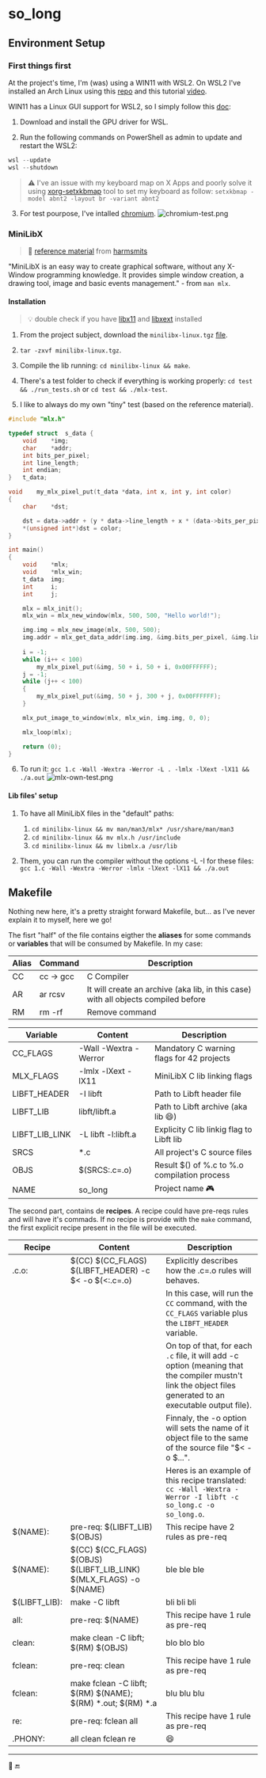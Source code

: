 # so_long

## Environment Setup

### First things first
At the project's time, I'm (was) using a WIN11 with WSL2. On WSL2 I've installed an Arch Linux using this [repo](https://github.com/yuk7/ArchWSL) and this tutorial [video](https://www.youtube.com/watch?v=sjrW74Hx5Po&t=2676s).

WIN11 has a Linux GUI support for WSL2, so I simply follow this [doc](https://docs.microsoft.com/en-us/windows/wsl/tutorials/gui-apps):

1. Download and install the GPU driver for WSL.

2. Run the following commands on PowerShell as admin to update and restart the WSL2:

```PowerShell
wsl --update
wsl --shutdown
```
> :warning: I've an issue with my keyboard map on X Apps and poorly solve it using [xorg-setxkbmap](https://archlinux.org/packages/extra/x86_64/xorg-setxkbmap/) tool to set my keyboard as follow: `setxkbmap -model abnt2 -layout br -variant abnt2`

3. For test pourpose, I've intalled [chromium](https://archlinux.org/packages/extra/x86_64/chromium/).
![chromium-test.png](chromium-test.png "Chromium Test")

### MiniLibX
> :book: [reference material](https://harm-smits.github.io/42docs/libs/minilibx) from [harmsmits](https://www.linkedin.com/in/harmsmits/)

"MiniLibX  is an easy way to create graphical software, without any X-Window programming knowledge. It provides simple window creation, a drawing tool, image and basic events management." - from `man mlx`.

#### Installation
> :bulb: double check if you have [libx11](https://archlinux.org/packages/extra/x86_64/libx11/) and [libxext](https://archlinux.org/packages/extra/x86_64/libxext/) installed

1. From the project subject, download the `minilibx-linux.tgz` [file](https://projects.intra.42.fr/uploads/document/document/8443/minilibx-linux.tgz).

2. `tar -zxvf minilibx-linux.tgz`.

3. Compile the lib running: `cd minilibx-linux && make`.

4. There's a test folder to check if everything is working properly: `cd test && ./run_tests.sh` or `cd test && ./mlx-test`.

5. I like to always do my own "tiny" test (based on the reference material).
```c
#include "mlx.h"

typedef struct	s_data {
	void	*img;
	char	*addr;
	int	bits_per_pixel;
	int	line_length;
	int	endian;
}	t_data;

void	my_mlx_pixel_put(t_data *data, int x, int y, int color)
{
	char	*dst;

	dst = data->addr + (y * data->line_length + x * (data->bits_per_pixel / 8));
	*(unsigned int*)dst = color;
}

int	main()
{
	void	*mlx;
	void	*mlx_win;
	t_data	img;
	int		i;
	int		j;

	mlx = mlx_init();
	mlx_win = mlx_new_window(mlx, 500, 500, "Hello world!");

	img.img = mlx_new_image(mlx, 500, 500);
	img.addr = mlx_get_data_addr(img.img, &img.bits_per_pixel, &img.line_length, &img.endian);
	
	i = -1;
	while (i++ < 100)
		my_mlx_pixel_put(&img, 50 + i, 50 + i, 0x00FFFFFF);
	j = -1;
	while (j++ < 100)
	{
		my_mlx_pixel_put(&img, 50 + j, 300 + j, 0x00FFFFFF);
	}

	mlx_put_image_to_window(mlx, mlx_win, img.img, 0, 0);

	mlx_loop(mlx);	

	return (0);
}
```

6. To run it: `gcc 1.c -Wall -Wextra -Werror -L . -lmlx -lXext -lX11 && ./a.out`
![mlx-own-test.png](mlx-own-test.png "Own Test")

#### Lib files' setup

1. To have all MiniLibX files in the "default" paths:
   1. `cd minilibx-linux && mv man/man3/mlx* /usr/share/man/man3`
   2. `cd minilibx-linux && mv mlx.h /usr/include`
   3. `cd minilibx-linux && mv libmlx.a	/usr/lib`

2. Them, you can run the compiler without the options -L -I for these files: `gcc 1.c -Wall -Wextra -Werror -lmlx -lXext -lX11 && ./a.out`

## Makefile

Nothing new here, it's a pretty straight forward Makefile, but... as I've never explain it to myself, here we go!

The fisrt "half" of the file contains eigther the **aliases** for some commands or **variables** that will be consumed by Makefile. In my case:

| Alias | Command   | Description                                                                        |
| ----- | --------- | ---------------------------------------------------------------------------------- |
| CC    | cc -> gcc | C Compiler                                                                         |
| AR    | ar rcsv   | It will create an archive (aka lib, in this case) with all objects compiled before |
| RM    | rm -rf    | Remove command                                                                     |

| Variable       | Content               | Description                                   |
| -------------- | --------------------- | --------------------------------------------- |
| CC_FLAGS       | -Wall -Wextra -Werror | Mandatory C warning flags for 42 projects     |
| MLX_FLAGS      | -lmlx -lXext -lX11    | MiniLibX C lib linking flags                  |
| LIBFT_HEADER   | -I libft              | Path to Libft header file                     |
| LIBFT_LIB      | libft/libft.a         | Path to Libft archive (aka lib :smile:)       |
| LIBFT_LIB_LINK | -L libft -l:libft.a   | Explicity C lib linkig flag to Libft lib      |
| SRCS           | *.c                   | All project's C source files                  |
| OBJS           | \$(SRCS:.c=.o)        | Result \$() of %.c to %.o compilation process |
| NAME           | so_long               | Project name :video_game:                     |

The second part, contains de **recipes**. A recipe could have pre-reqs rules and will have it's commads. If no recipe is provide with the `make` command, the first explicit recipe present in the file will be executed.

| Recipe         | Content                                                                   | Description                                                                                                                                                 |
| -------------- | ------------------------------------------------------------------------- | ----------------------------------------------------------------------------------------------------------------------------------------------------------- |
| .c.o:          | \$(CC) \$(CC_FLAGS) \$(LIBFT_HEADER) -c \$< -o \$(<:.c=.o)                | Explicitly describes how the .c=.o rules will behaves.                                                                                                      |
|                |                                                                           | In this case, will run the `CC` command, with the `CC_FLAGS` variable plus the `LIBFT_HEADER` variable.                                                     |
|                |                                                                           | On top of that, for each `.c` file, it will add -c option (meaning that the compiler mustn't link the object files generated to an executable output file). |
|                |                                                                           | Finnaly, the -o option will sets the name of it object file to the same of the source file "$< -o $...".                                                    |
|                |                                                                           | Heres is an example of this recipe translated: `cc -Wall -Wextra -Werror -I libft -c so_long.c -o so_long.o`.                                               |
| \$(NAME):      | pre-req: \$(LIBFT_LIB) \$(OBJS)                                           | This recipe have 2 rules as pre-req                                                                                                                         |
| \$(NAME):      | \$(CC) \$(CC_FLAGS) \$(OBJS) \$(LIBFT_LIB_LINK) \$(MLX_FLAGS) -o \$(NAME) | ble ble ble                                                                                                                                                 |
| \$(LIBFT_LIB): | make -C libft                                                             | bli bli bli                                                                                                                                                 |
| all:           | pre-req: \$(NAME)                                                         | This recipe have 1 rule as pre-req                                                                                                                          |
| clean:         | make clean -C libft; \$(RM) \$(OBJS)                                      | blo blo blo                                                                                                                                                 |
| fclean:        | pre-req: clean                                                            | This recipe have 1 rule as pre-req                                                                                                                          |
| fclean:        | make fclean -C libft; \$(RM) $(NAME); \$(RM) *.out; \$(RM) *.a            | blu blu blu                                                                                                                                                 |
| re:            | pre-req: fclean all                                                       | This recipe have 1 rule as pre-req                                                                                                                          |
| .PHONY:        | all clean fclean re                                                       | :smile:                                                                                                                                                     |


---
:page_with_curl: :end: